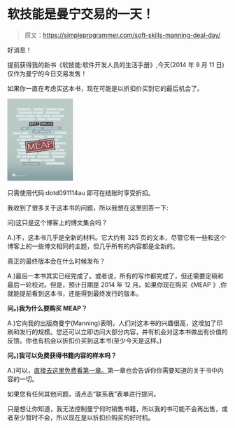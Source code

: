 # 软技能是曼宁交易的一天！

> 原文：<https://simpleprogrammer.com/soft-skills-manning-deal-day/>

好消息！

提前获得我的新书《软技能:软件开发人员的生活手册》,今天(2014 年 9 月 11 日)仅作为曼宁的今日交易发售！

如果你一直在考虑买这本书，现在可能是以折扣价买到它的最后机会了。



![sonmez_cover150](img/84d5554b9325e221b76d71e08500dc67.png)



只需使用代码:dotd091114au 即可在结账时享受折扣。

我收到了很多关于这本书的问题，所以我想在这里回答一下:

问)这只是这个博客上的博文集合吗？

A.)不，这本书几乎是全新的材料。它大约有 325 页的文本，尽管它有一些和这个博客上的一些博文相同的主题，但几乎所有的内容都是全新的。

真正的最终版本会在什么时候发布？

A.)最后一本书其实已经完成了。或者说，所有的写作都完成了，但还需要定稿和最后一轮校对。但是，预计日期是 2014 年 12 月。如果你现在购买《MEAP 》,你就能提前看到这本书，还能得到最终发行的版本。

**问。)我为什么要购买 MEAP？**

A.)它向我的出版商曼宁(Manning)表明，人们对这本书的兴趣很高，这增加了印刷和发行的规模。您还可以立即访问大部分内容，并有机会对这本书做出有价值的反馈。你也有机会以折扣价买到这本书(至少今天是这样。)

**问。)我可以免费获得书籍内容的样本吗？**

A.)可以，[直接去这里免费看第一章。](http://www.manning.com/sonmez/SoftSkills_MEAP_CH01.pdf)第一章也会告诉你你需要知道的关于书中内容的一切。

如果您有任何其他问题，请点击“联系我”表单进行提问。

只是想让你知道，我无法控制曼宁何时销售书籍，所以我的书可能不会再出售，或者至少暂时不会，所以现在是以折扣价购买的好时机。